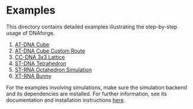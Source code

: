  # Examples

This directory contains detailed examples illustrating the step-by-step usage of DNAforge. 

1. [AT-DNA Cube](https://github.com/dnaforge/dnaforge/tree/main/docs/examples/a-trail_cube)
2. [AT-DNA Cube Custom Route](https://github.com/dnaforge/dnaforge/tree/main/docs/examples/a-trail_cube_custom_route)
3. [CC-DNA 3x3 Lattice](https://github.com/dnaforge/dnaforge/tree/main/docs/examples/cycle_cover_3x3_lattice_simulation)
4. [ST-DNA Tetrahedron](https://github.com/dnaforge/dnaforge/tree/main/docs/examples/st-dna_tetrahedron)
5. [ST-RNA Octahedron Simulation](https://github.com/dnaforge/dnaforge/tree/main/docs/examples/st-rna_octahedron_simulation)
6. [XT-RNA Bunny](https://github.com/dnaforge/dnaforge/tree/main/docs/examples/xt-rna_bunny)

For the examples involving simulations, make sure the simulation backend and its dependencies are installed. For further information, see its documentation and installation instructions [here](https://github.com/dnaforge/dnaforge-backend).

